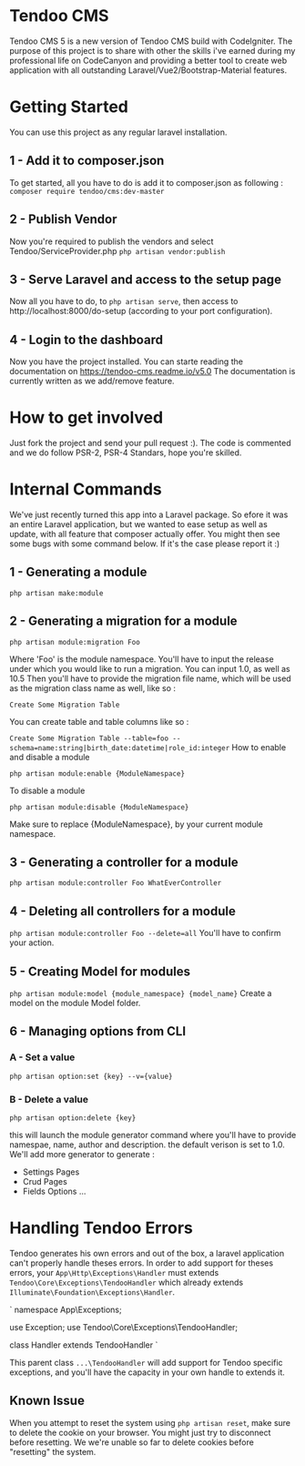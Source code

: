 # Tendoo CMS
Tendoo CMS 5 is a new version of Tendoo CMS build with CodeIgniter.
The purpose of this project is to share with other the skills i've earned during my professional life on CodeCanyon and providing a
better tool to create web application with all outstanding Laravel/Vue2/Bootstrap-Material features.

# Getting Started
You can use this project as any regular laravel installation. 
## 1 - Add it to composer.json
To get started, all you have to do is add it to composer.json as following : 
`composer require tendoo/cms:dev-master`

## 2 - Publish Vendor
Now you're required to publish the vendors and select Tendoo/ServiceProvider.php
`php artisan vendor:publish`

## 3 - Serve Laravel and access to the setup page
Now all you have to do, to `php artisan serve`, then access to http://localhost:8000/do-setup (according to your port configuration).

## 4 - Login to the dashboard
Now you have the project installed. You can starte reading the documentation on https://tendoo-cms.readme.io/v5.0
The documentation is currently written as we add/remove feature. 

# How to get involved
Just fork the project and send your pull request :). 
The code is commented and we do follow PSR-2, PSR-4 Standars, hope you're skilled.

# Internal Commands
We've just recently turned this app into a Laravel package. So efore it was an entire Laravel application, but we wanted to ease 
setup as well as update, with all feature that composer actually offer. You might then see some bugs with some command below. If it's the case
please report it :)

## 1 - Generating a module
`php artisan make:module`

## 2 - Generating a migration for a module

`php artisan module:migration Foo`

Where 'Foo' is the module namespace. You'll have to input the release under which you would like to run a migration. You can input 1.0, as well as 10.5
Then you'll have to provide the migration file name, which will be used as the migration class name as well, like so :

`Create Some Migration Table`

You can create table and table columns like so :

`Create Some Migration Table --table=foo --schema=name:string|birth_date:datetime|role_id:integer`
How to enable and disable a module

`php artisan module:enable {ModuleNamespace}`

To disable a module

`php artisan module:disable {ModuleNamespace}`

Make sure to replace {ModuleNamespace}, by your current module namespace.

## 3 - Generating a controller for a module
`php artisan module:controller Foo WhatEverController`

## 4 - Deleting all controllers for a module
`php artisan module:controller Foo --delete=all`
You'll have to confirm your action.

## 5 - Creating Model for modules
`php artisan module:model {module_namespace} {model_name}`
Create a model on the module Model folder.

## 6 - Managing options from CLI
### A - Set a value
`php artisan option:set {key} --v={value}`
### B - Delete a value
`php artisan option:delete {key}`

this will launch the module generator command where you'll have to provide namespae, name, author and description. the default verison is set to 1.0.
We'll add more generator to generate : 
- Settings Pages
- Crud Pages
- Fields Options
...

# Handling Tendoo Errors
Tendoo generates his own errors and out of the box, a laravel application can't properly handle theses errors. In order to add support for theses errors, your `App\Http\Exceptions\Handler` must extends `Tendoo\Core\Exceptions\TendooHandler` which already extends `Illuminate\Foundation\Exceptions\Handler`.

`
namespace App\Exceptions;

use Exception;
use Tendoo\Core\Exceptions\TendooHandler;

class Handler extends TendooHandler
`

This parent class `...\TendooHandler` will add support for Tendoo specific exceptions, and you'll have the capacity in your own handle to extends it.

## Known Issue
When you attempt to reset the system using `php artisan reset`, make sure to delete the cookie on your browser. You might just try to disconnect before resetting. We we're unable so far to delete cookies before "resetting" the system.
